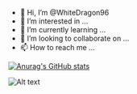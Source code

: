 - 👋 Hi, I’m @WhiteDragon96
- 👀 I’m interested in ...
- 🌱 I’m currently learning ...
- 💞️ I’m looking to collaborate on ...
- 📫 How to reach me ...
<!---
WhiteDragon96/WhiteDragon96 is a ✨ special ✨ repository because its `README.md` (this file) appears on your GitHub profile.
You can click the Preview link to take a look at your changes.
--->




<!---GitHub--->
[![Anurag's GitHub stats](https://github-readme-stats.vercel.app/api?username=WhiteDragon96&show_icons=true&theme=radical)](https://github.com/anuraghazra/github-readme-stats)

![Alt text](https://camo.githubusercontent.com/0ffb79e3834725840e871262d9150f494f79970b5b427c7410c484db9df3f5d4/68747470733a2f2f69322e7469696d672e636f6d2f3730363030352f306665623330356165373363396264662e676966 "optional title")

